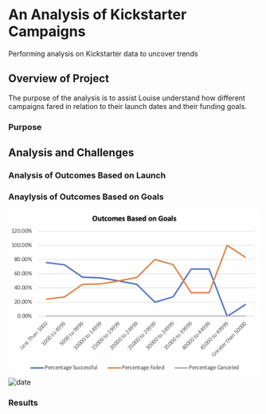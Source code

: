 # An Analysis of Kickstarter Campaigns
Performing analysis on Kickstarter data to uncover trends

## Overview of Project
The purpose of the analysis is to assist Louise understand how different campaigns fared in relation to their launch dates and their funding goals.

### Purpose

## Analysis and Challenges

### Analysis of Outcomes Based on Launch


### Anaylysis of Outcomes Based on Goals


![goals](Outcomes%20vs%20Goals.png)
![date](Theater_Outcomes_vs_Launch.png)


### Results

